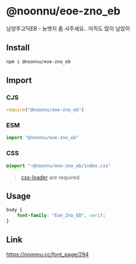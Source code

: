 # @noonnu/eoe-zno_eb
남양주고딕EB - 뉸뱃지 좀 사주세요.. 아직도 많이 남았어

## Install
```sh
npm i @noonnu/eoe-zno_eb
```
## Import
### CJS
```js
require("@noonnu/eoe-zno_eb")
```
### ESM
```js
import "@noonnu/eoe-zno_eb"
```
### CSS 
```css
@import "~@noonnu/eoe-zno_eb/index.css"
```
> [css-loader](https://github.com/webpack-contrib/css-loader) are required.

## Usage
```css
body {
    font-family: "Eoe_Zno_EB", serif;
}
```

## Link
https://noonnu.cc/font_page/294